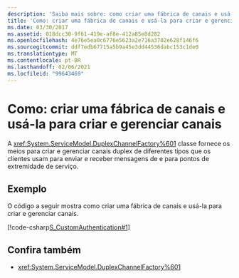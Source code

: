 ```yaml
---
description: 'Saiba mais sobre: como criar uma fábrica de canais e usá-la para criar e gerenciar canais'
title: 'Como: criar uma fábrica de canais e usá-la para criar e gerenciar canais'
ms.date: 03/30/2017
ms.assetid: 018dcc30-9f61-419e-af8e-412a85e8d282
ms.openlocfilehash: 4e76e5ea0c6776e5623a2e716a3702e628f146f6
ms.sourcegitcommit: ddf7edb67715a5b9a45e3dd44536dabc153c1de0
ms.translationtype: MT
ms.contentlocale: pt-BR
ms.lasthandoff: 02/06/2021
ms.locfileid: "99643469"
---
```

# <a name="how-to-create-a-channel-factory-and-use-it-to-create-and-manage-channels"></a>Como: criar uma fábrica de canais e usá-la para criar e gerenciar canais

A <xref:System.ServiceModel.DuplexChannelFactory%601> classe fornece os meios para criar e gerenciar canais duplex de diferentes tipos que os clientes usam para enviar e receber mensagens de e para pontos de extremidade de serviço.  
  
## <a name="example"></a>Exemplo  

 O código a seguir mostra como criar uma fábrica de canais e usá-la para criar e gerenciar canais.  
  
 [!code-csharp[S_CustomAuthentication#1](../../../../samples/snippets/csharp/VS_Snippets_CFX/s_customauthentication/cs/instance.cs#1)]  
  
## <a name="see-also"></a>Confira também

- <xref:System.ServiceModel.DuplexChannelFactory%601>
